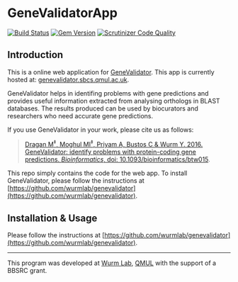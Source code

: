 # GeneValidatorApp
[![Build Status](https://travis-ci.org/wurmlab/genevalidatorapp.svg?branch=master)](https://travis-ci.org/wurmlab/genevalidatorapp)
[![Gem Version](https://badge.fury.io/rb/genevalidatorapp.svg)](http://badge.fury.io/rb/genevalidatorapp)
[![Scrutinizer Code Quality](https://scrutinizer-ci.com/g/wurmlab/genevalidatorapp/badges/quality-score.png?b=master)](https://scrutinizer-ci.com/g/wurmlab/genevalidatorapp/?branch=master)


## Introduction

This is a online web application for [GeneValidator](https://github.com/wurmlab/genevalidator). This app is currently hosted at: [genevalidator.sbcs.qmul.ac.uk](http://genevalidator.sbcs.qmul.ac.uk).

GeneValidator helps in identifing problems with gene predictions and provides useful information extracted from analysing orthologs in BLAST databases. The results produced can be used by biocurators and researchers who need accurate gene predictions.

If you use GeneValidator in your work, please cite us as follows:
> [Dragan M<sup>&Dagger;</sup>, Moghul MI<sup>&Dagger;</sup>, Priyam A, Bustos C & Wurm Y. 2016. GeneValidator: identify problems with protein-coding gene predictions. <em>Bioinformatics</em>, doi: 10.1093/bioinformatics/btw015](http://bioinformatics.oxfordjournals.org/content/early/2016/01/18/bioinformatics.btw015).


This repo simply contains the code for the web app. To install GeneValidator, please follow the instructions at [https://github.com/wurmlab/genevalidator](https://github.com/wurmlab/genevalidator).


## Installation & Usage

Please follow the instructions at [https://github.com/wurmlab/genevalidator](https://github.com/wurmlab/genevalidator).


<hr>

This program was developed at [Wurm Lab](https://wurmlab.github.io), [QMUL](http://sbcs.qmul.ac.uk) with the support of a BBSRC grant.
